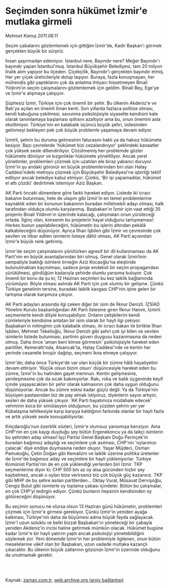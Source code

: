# Seçimden sonra hükümet İzmir'e  mutlaka girmeli

*Mehmet Kamış 2011.06.11*

<td class="columnist-detail">
<p>Seçim çabalarını gözlemlemek için gittiğim İzmir'de, Kadir Başkan'ı görmek gerçekten büyük bir sürpriz.</p>
<p>
<div id="haberMetinDiv">
<p> İnsan şaşırmadan edemiyor. İstanbul nere, Bayındır nere? Meğer Bayındır'ı bayındır yapan İstanbul'muş. İstanbul Büyükşehir Belediyesi, tam 20 milyon liralık alım yapıyor bu ilçeden. Çiçekçilik, Bayındır'ı gerçekten bayındır etmiş. Her yer çiçek üreticileriyle dolup taşıyor. Buraya, fazla konuşmayan, her mühendis gibi yaptıklarını çok da anlatma ihtiyacı hissetmeyen Binali Yıldırım'ın seçim çalışmalarını gözlemlemek için geldim. Binali Bey, Ege'ye ve İzmir'e alışmaya çalışıyor.
<p>Şüphesiz İzmir, Türkiye için çok önemli bir şehir. Bu ülkenin Akdeniz'e ve Batı'ya açılan en önemli liman kenti. Son yıllarda fazlaca politize olması, kendi kabuğuna çekilmesi, savunma psikolojisiyle siyasette kendisini kale olarak tanımlamaya başlaması ışıltısını azaltıyor ama bu, onun önemini asla eksiltmiyor. Türkiye'nin en kalabalık üçüncü büyük şehri, üstesinden gelinmeyi bekleyen pek çok büyük problemle yaşamaya devam ediyor.
<p>İzmirli, şehrin bu duruma gelmesinin faturasını haklı ya da haksız hükümete kesiyor. Bazı çevrelerde 'hükümet bizi cezalandırıyor' şeklindeki kanaatler çok yüksek sesle dillendiriliyor. Çözülmemiş her problemde gözler hükümete dönüyor ve kızgınlıklar hükümete yöneltiliyor. Ancak yerel yönetimler, problemleri çözmek için uzatılan ele biraz yabancı duruyor. İzmir'in şu andaki görünür en büyük problemlerinden biri olan Hatay Caddesi'ndeki metroyu çözmek için Büyükşehir Belediyesi'ne işbirliği teklif ediliyor ancak belediye kabul etmiyor. Çünkü, 'Bir işi yapamadılar, hükümet el attı çözdü' dedirtmek istemiyor Aziz Başkan.
<p>AK Parti önceki dönemlere göre farklı hareket ediyor. Listede iki icracı bakanın bulunması, hele de ulaşım gibi İzmir'in en temel problemlerine kaynaklık eden bir konunun bakanının buradan milletvekili adayı olması, halk tarafından oldukça olumlu karşılanmış. Başbakan'ın İzmir için vaat ettiği 35 projenin Binali Yıldırım'ın üzerinde kalacağı, çalışmaları onun yürüteceği ortada. İlginç olan, kimsenin bu projelerin hayal olduğunu tartışmaması! Herkes bunun yapılabileceğini, hükümetin bu işlerin altından pekâlâ kalkabileceğini düşünüyor. Ayrıca İlhan İşbilen gibi İzmir ve çevresinde çok sevilen ve itibar edilen isimlerin listeye dâhil olması, AK Parti açısından İzmir'e büyük renk getirmiş.
<p>İzmir'de seçim çalışmalarını yürütürken agresif bir dil kullanmaması da AK Parti'nin en büyük avantajlarından biri olmuş. Genel olarak İzmirlinin sempatiyle baktığı isimlere örneğin Aziz Kocaoğlu'na eleştiride bulunulmaktan kaçınılması, sadece proje endeksli bir seçim propagandası yürütülmesi, gördüğüm kadarıyla şehirde olumlu yansıma buluyor. Çok önemli bir konu da şu ki; 12 Haziran seçimleri bu kez laiklik bağlamında yürümüyor. Böyle olması aslında AK Parti için çok olumlu bir gelişme. Çünkü Türkiye genelinin tersine, buradaki laiklik kavgası CHP'nin işine gelen bir tartışma olarak karşımıza çıkıyor.
<p>AK Parti adayları arasında ilgi çeken diğer bir isim de İlknur Denizli. İZSİAD Yönetim Kurulu başkanlığından AK Parti listesine giren İlknur Hanım, İzmirli seçmenlerle kendi diliyle konuşabiliyor. Onların çelişkilerini kendi cümleleriyle kendisine anlatan bir isim olarak bir hayli ilgi çekiyor. Başbakan'ın mitinginin çok kalabalık olması, iki icracı bakan ile birlikte İlhan İşbilen, Mehmet Tekelioğlu, İlknur Denizli gibi şehri çok iyi bilen ve sevilen isimlerin listede bulunması, partinin güven duygusu kazanmasına da neden olmuş. Daha önce 'aman beni kimse görmesin' psikolojisiyle hareket eden partililer, Kemeraltı'nda, Alsancak'ta, Hatay Caddesi'nde ve kentin her yerinde cesaretle broşür dağıtıp, seçmeni ikna etmeye çalışıyor.
<p>İzmir'de; daha önce Türkiye'de var olan küçük bir zümre hâlâ hayatiyetini devam ettiriyor. 'Küçük olsun bizim olsun' düşüncesiyle hareket eden bu zümre, İzmir'in bu halinden gayet memnun. Kentin gelişmesine, yenileşmesine çok da sıcak bakmıyorlar. Rakı, roka ve balık üçgeninde keyif içinde yaşayacakları bir şehir olarak kalmasının çok daha uygun olduğunu düşünüyorlar. Ancak bu zümre eskisi kadar güçlü değil. Ya da Türkiye'nin büyüyen pastasından biz de pay almak istiyoruz, diyenlerin sayısı artıyor, sesleri de daha yüksek çıkıyor. 'AK Parti hayatımıza müdahale edecek' vehminin koca bir simülasyon olduğunun, bu yüzden şehrin yer yer Kübalaşma tehlikesiyle karşı karşıya kaldığının farkında olanlar bir hayli fazla ve artık yüksek sesle konuşabiliyorlar. 
<p>Kılıçdaroğlu'nun özerklik sözleri, İzmir'e olumsuz yansımışa benziyor. Ama CHP'nin en çok kaygı duyduğu şey bütün Ergenekoncu ya da laikçi isimlerin bu şehirden aday olması! İşçi Partisi Genel Başkanı Doğu Perinçek'in buradan bağımsız adaylığı ve seçimlere çok asılması, CHP'nin 'oylarımızı çalacak' diye endişe duymasına neden oluyor. Yaşar Müjdeci, Osman Pamukoğlu, Çetin Doğan gibi Kemalizm ve laiklik üzerine politika üretenler de İzmir'de bağımsız aday ve seçimlere bir hayli yükleniyorlar. Türkiye Komünist Partisi'nin de en çok yüklendiği yerlerden biri İzmir. TKP seçmenlerine diyor ki; CHP 500 bin az oy alsa gücünden hiçbir şey kaybetmez, ancak o oyları bize verirseniz biz çok büyük güç kazanırız. TKP gibi MHP de bu şehre asılan partilerden... Oktay Vural, Müsavat Dervişoğlu, Cengiz Bulut gibi isimlerle oy toplama çabası içindeler. Bütün bu çalışmalar, en çok CHP'yi tedirgin ediyor. Çünkü bunların hepsinin kendisinden oy götüreceğini düşünüyor.
<p>Bu seçimin sonucu ne olursa olsun 13 Haziran günü hükümetin, problemleri çözmek için İzmir'e girmesi gerekiyor. Çünkü İzmir'in yeniden ayağa kalkması, Türkiye'nin daha da büyümesi adına büyük fayda sağlayacak. İzmir'i uzun soluklu ve belki bizzat Başbakan'ın yöneteceği bir çabayla yeniden Akdeniz'in incisi haline getirmek mümkün olacak. Hükümet bugüne kadar İzmir'e bir hayli yatırım yaptı ancak psikolojiyi yönetebildiğini söylemek zor. Yeni dönemde İzmir'in her problemiyle ilgilenen, onun bütün meselelerine vâkıf olan bir Başbakan, uzun vadede mutlaka kazançlı çıkacaktır. Bu ülkenin büyük zatlarının gözünün İzmir'in üzerinde olduğunu da unutmamak gerekir. </p></p></p></p></p></p></p></p></p></div>
</p>


<p><br>
		 </br></p></td>

Kaynak: [zaman.com.tr](http://zaman.com.tr/yazar.do?yazino=1145407), [web.archive.org (arşiv bağlantısı)](http://web.archive.org/web/20110815071717/http://www.zaman.com.tr:80/yazar.do?yazino=1145407)
